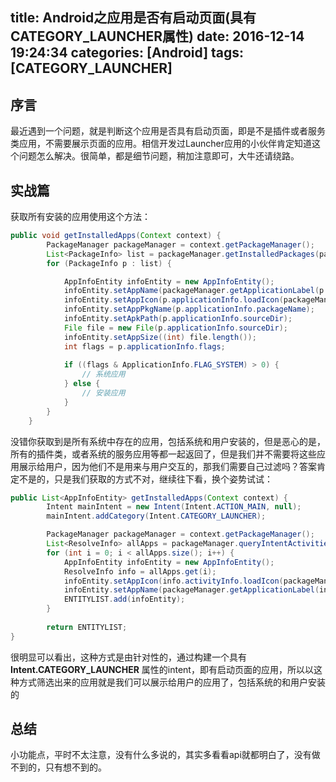 title: Android之应用是否有启动页面(具有CATEGORY_LAUNCHER属性)
date: 2016-12-14 19:24:34
categories: [Android]
tags: [CATEGORY_LAUNCHER]
---

## 序言

最近遇到一个问题，就是判断这个应用是否具有启动页面，即是不是插件或者服务类应用，不需要展示页面的应用。相信开发过Launcher应用的小伙伴肯定知道这个问题怎么解决。很简单，都是细节问题，稍加注意即可，大牛还请绕路。

## 实战篇

获取所有安装的应用使用这个方法：

``` java
public void getInstalledApps(Context context) {
        PackageManager packageManager = context.getPackageManager();
        List<PackageInfo> list = packageManager.getInstalledPackages(packageManager.GET_ACTIVITIES);
        for (PackageInfo p : list) {

            AppInfoEntity infoEntity = new AppInfoEntity();
            infoEntity.setAppName(packageManager.getApplicationLabel(p.applicationInfo).toString());
            infoEntity.setAppIcon(p.applicationInfo.loadIcon(packageManager));
            infoEntity.setAppPkgName(p.applicationInfo.packageName);
            infoEntity.setApkPath(p.applicationInfo.sourceDir);
            File file = new File(p.applicationInfo.sourceDir);
            infoEntity.setAppSize((int) file.length());
            int flags = p.applicationInfo.flags;
            
            if ((flags & ApplicationInfo.FLAG_SYSTEM) > 0) {
                // 系统应用
            } else {
                // 安装应用
            }
        }
    }
```

没错你获取到是所有系统中存在的应用，包括系统和用户安装的，但是恶心的是，所有的插件类，或者系统的服务应用等都一起返回了，但是我们并不需要将这些应用展示给用户，因为他们不是用来与用户交互的，那我们需要自己过滤吗？答案肯定不是的，只是我们获取的方式不对，继续往下看，换个姿势试试：

``` java
public List<AppInfoEntity> getInstalledApps(Context context) {
        Intent mainIntent = new Intent(Intent.ACTION_MAIN, null);
        mainIntent.addCategory(Intent.CATEGORY_LAUNCHER);

        PackageManager packageManager = context.getPackageManager();
        List<ResolveInfo> allApps = packageManager.queryIntentActivities(mainIntent, 0);
        for (int i = 0; i < allApps.size(); i++) {
            AppInfoEntity infoEntity = new AppInfoEntity();
            ResolveInfo info = allApps.get(i);
            infoEntity.setAppIcon(info.activityInfo.loadIcon(packageManager));
            infoEntity.setAppName(packageManager.getApplicationLabel(info.activityInfo.applicationInfo).toString());
            ENTITYLIST.add(infoEntity);
        }
  
        return ENTITYLIST;
}
```

很明显可以看出，这种方式是由针对性的，通过构建一个具有 **Intent.CATEGORY_LAUNCHER** 属性的intent，即有启动页面的应用，所以以这种方式筛选出来的应用就是我们可以展示给用户的应用了，包括系统的和用户安装的

## 总结

小功能点，平时不太注意，没有什么多说的，其实多看看api就都明白了，没有做不到的，只有想不到的。

